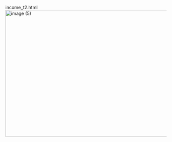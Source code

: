 income_t2.html
<img width="946" height="397" alt="image (5)" src="https://github.com/user-attachments/assets/f71ace4c-983b-4e98-a3a1-b801c27cde7c" />
